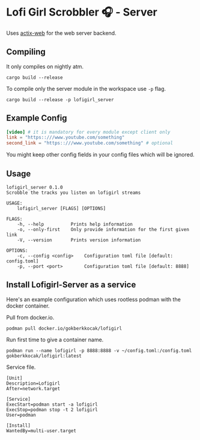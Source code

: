 # Lofi Girl Scrobbler 🎧 - Server 

Uses [actix-web](https://actix.rs/) for the web server backend. 

## Compiling

It only compiles on nightly atm.

```
cargo build --release
```

To compile only the server module in the workspace use ```-p``` flag.

```
cargo build --release -p lofigirl_server
```

## Example Config

```toml
[video] # it is mandatory for every module except client only
link = "https::///www.youtube.com/something"
second_link = "https::///www.youtube.com/something" # optional
```

You might keep other config fields in your config files which will be ignored.

## Usage
```
lofigirl_server 0.1.0
Scrobble the tracks you listen on lofigirl streams

USAGE:
    lofigirl_server [FLAGS] [OPTIONS]

FLAGS:
    -h, --help          Prints help information
    -o, --only-first    Only provide information for the first given link
    -V, --version       Prints version information

OPTIONS:
    -c, --config <config>    Configuration toml file [default: config.toml]
    -p, --port <port>        Configuration toml file [default: 8888]
```

## Install Lofigirl-Server as a service

Here's an example configuration which uses rootless podman with the docker container.

Pull from docker.io.

```
podman pull docker.io/gokberkkocak/lofigirl
```

Run first time to give a container name. 

```
podman run --name lofigirl -p 8888:8888 -v ~/config.toml:/config.toml gokberkkocak/lofigirl:latest
```

Service file.

```
[Unit]
Description=Lofigirl
After=network.target

[Service]
ExecStart=podman start -a lofigirl
ExecStop=podman stop -t 2 lofigirl
User=podman

[Install]
WantedBy=multi-user.target
```
